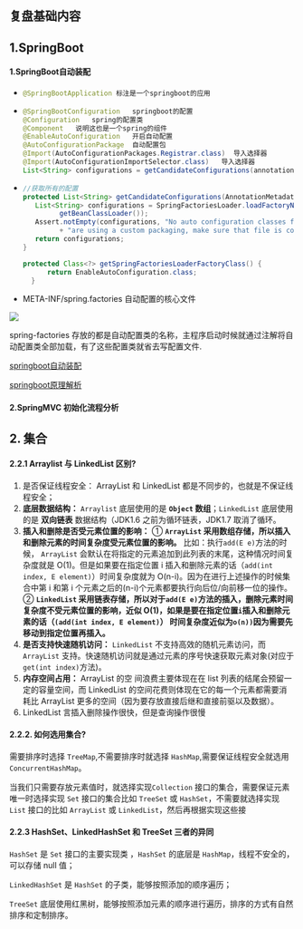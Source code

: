  ## 复盘基础内容



## 1.SpringBoot



#### 1.SpringBoot自动装配




- ```java
  @SpringBootApplication 标注是一个springboot的应用 
  ```

- ```java
  @SpringBootConfiguration   springboot的配置
  @Configuration   spring的配置类
  @Component   说明这也是一个spring的组件
  @EnableAutoConfiguration   开启自动配置
  @AutoConfigurationPackage  自动配置包
  @Import(AutoConfigurationPackages.Registrar.class)  导入选择器
  @Import(AutoConfigurationImportSelector.class)   导入选择器
  List<String> configurations = getCandidateConfigurations(annotationMetadata, attributes); 获取所有的配置
  ```
  
- ```java
  //获取所有的配置
  protected List<String> getCandidateConfigurations(AnnotationMetadata metadata, AnnotationAttributes attributes) {
     List<String> configurations = SpringFactoriesLoader.loadFactoryNames(getSpringFactoriesLoaderFactoryClass(),
           getBeanClassLoader());
     Assert.notEmpty(configurations, "No auto configuration classes found in META-INF/spring.factories. If you "
           + "are using a custom packaging, make sure that file is correct.");
     return configurations;
  }
  
  protected Class<?> getSpringFactoriesLoaderFactoryClass() {
  		return EnableAutoConfiguration.class;
  	}
  ```
  
- META-INF/spring.factories  自动配置的核心文件
  

![](https://whcoding.oss-cn-hangzhou.aliyuncs.com/img/20220401182242.png)

spring-factories 存放的都是自动配置类的名称，主程序启动时候就通过注解将自动配置类全部加载，有了这些配置类就省去写配置文件.



[springboot自动装配](https://juejin.cn/post/6939520188823896100)

[springboot原理解析](https://juejin.cn/post/6939470264853889061#heading-19)

#### 2.SpringMVC 初始化流程分析



 ## 2. 集合

 #### 2.2.1 Arraylist 与 LinkedList 区别?

1.  是否保证线程安全： ArrayList 和 LinkedList 都是不同步的，也就是不保证线程安全；
2. **底层数据结构：** `Arraylist` 底层使用的是 **`Object` 数组**；`LinkedList` 底层使用的是 **双向链表** 数据结构（JDK1.6 之前为循环链表，JDK1.7 取消了循环。
3. **插入和删除是否受元素位置的影响：** ① **`ArrayList` 采用数组存储，所以插入和删除元素的时间复杂度受元素位置的影响。** 比如：执行`add(E e)`方法的时候， `ArrayList` 会默认在将指定的元素追加到此列表的末尾，这种情况时间复杂度就是 O(1)。但是如果要在指定位置 i 插入和删除元素的话（`add(int index, E element)`）时间复杂度就为 O(n-i)。因为在进行上述操作的时候集合中第 i 和第 i 个元素之后的(n-i)个元素都要执行向后位/向前移一位的操作。 ② **`LinkedList` 采用链表存储，所以对于`add(E e)`方法的插入，删除元素时间复杂度不受元素位置的影响，近似 O(1)，如果是要在指定位置`i`插入和删除元素的话（`(add(int index, E element)`） 时间复杂度近似为`o(n))`因为需要先移动到指定位置再插入。**
4. **是否支持快速随机访问：** `LinkedList` 不支持高效的随机元素访问，而 `ArrayList` 支持。快速随机访问就是通过元素的序号快速获取元素对象(对应于`get(int index)`方法)。
5. **内存空间占用：** ArrayList 的空 间浪费主要体现在在 list 列表的结尾会预留一定的容量空间，而 LinkedList 的空间花费则体现在它的每一个元素都需要消耗比 ArrayList 更多的空间（因为要存放直接后继和直接前驱以及数据）。
6. LinkedList 言插入删除操作很快，但是查询操作很慢



#### 2.2.2. 如何选用集合?

需要排序时选择 `TreeMap`,不需要排序时就选择 `HashMap`,需要保证线程安全就选用 `ConcurrentHashMap`。

当我们只需要存放元素值时，就选择实现`Collection` 接口的集合，需要保证元素唯一时选择实现 `Set` 接口的集合比如 `TreeSet` 或 `HashSet`，不需要就选择实现 `List` 接口的比如 `ArrayList` 或 `LinkedList`，然后再根据实现这些接


#### 2.2.3 HashSet、LinkedHashSet 和 TreeSet 三者的异同

`HashSet` 是 `Set` 接口的主要实现类 ，`HashSet` 的底层是 `HashMap`，线程不安全的，可以存储 null 值；

`LinkedHashSet` 是 `HashSet` 的子类，能够按照添加的顺序遍历；

`TreeSet` 底层使用红黑树，能够按照添加元素的顺序进行遍历，排序的方式有自然排序和定制排序。